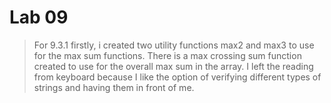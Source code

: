 # Lab 09

> For 9.3.1 firstly, i created two utility functions max2 and max3 to use for the max sum functions.
There is a max crossing sum function created to use for the overall max sum in the array. 
I left the reading from keyboard because I like the option of verifying different types of strings and having them in front of me.


